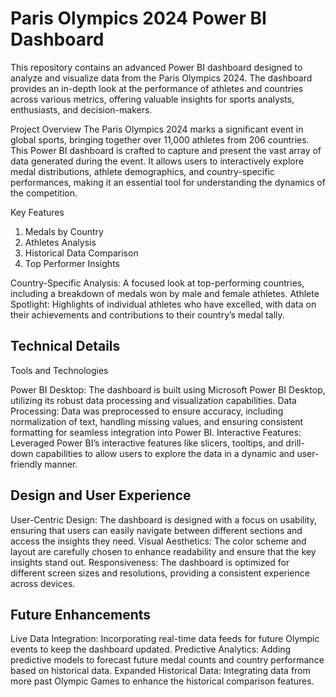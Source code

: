 # Paris Olympics 2024 Power BI Dashboard
This repository contains an advanced Power BI dashboard designed to analyze and visualize data from the Paris Olympics 2024. The dashboard provides an in-depth look at the performance of athletes and countries across various metrics, offering valuable insights for sports analysts, enthusiasts, and decision-makers.

Project Overview
The Paris Olympics 2024 marks a significant event in global sports, bringing together over 11,000 athletes from 206 countries. This Power BI dashboard is crafted to capture and present the vast array of data generated during the event. It allows users to interactively explore medal distributions, athlete demographics, and country-specific performances, making it an essential tool for understanding the dynamics of the competition.

Key Features
1. Medals by Country
2. Athletes Analysis
3. Historical Data Comparison
4. Top Performer Insights

Country-Specific Analysis: A focused look at top-performing countries, including a breakdown of medals won by male and female athletes.
Athlete Spotlight: Highlights of individual athletes who have excelled, with data on their achievements and contributions to their country’s medal tally.

## Technical Details
Tools and Technologies

Power BI Desktop: The dashboard is built using Microsoft Power BI Desktop, utilizing its robust data processing and visualization capabilities.
Data Processing: Data was preprocessed to ensure accuracy, including normalization of text, handling missing values, and ensuring consistent formatting for seamless integration into Power BI.
Interactive Features: Leveraged Power BI’s interactive features like slicers, tooltips, and drill-down capabilities to allow users to explore the data in a dynamic and user-friendly manner.

## Design and User Experience
User-Centric Design: The dashboard is designed with a focus on usability, ensuring that users can easily navigate between different sections and access the insights they need.
Visual Aesthetics: The color scheme and layout are carefully chosen to enhance readability and ensure that the key insights stand out.
Responsiveness: The dashboard is optimized for different screen sizes and resolutions, providing a consistent experience across devices.

## Future Enhancements

Live Data Integration: Incorporating real-time data feeds for future Olympic events to keep the dashboard updated.
Predictive Analytics: Adding predictive models to forecast future medal counts and country performance based on historical data.
Expanded Historical Data: Integrating data from more past Olympic Games to enhance the historical comparison features.

